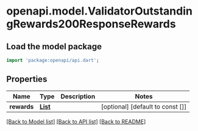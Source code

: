 # openapi.model.ValidatorOutstandingRewards200ResponseRewards

## Load the model package
```dart
import 'package:openapi/api.dart';
```

## Properties
Name | Type | Description | Notes
------------ | ------------- | ------------- | -------------
**rewards** | [**List<GasPrice200ResponsePrice>**](GasPrice200ResponsePrice.md) |  | [optional] [default to const []]

[[Back to Model list]](../README.md#documentation-for-models) [[Back to API list]](../README.md#documentation-for-api-endpoints) [[Back to README]](../README.md)


